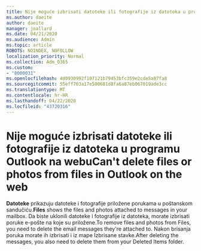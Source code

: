 ```yaml
---
title: Nije moguće izbrisati datoteke ili fotografije iz datoteka u programu Outlook na webu
ms.author: daeite
author: daeite
manager: joallard
ms.date: 04/21/2020
ms.audience: Admin
ms.topic: article
ROBOTS: NOINDEX, NOFOLLOW
localization_priority: Normal
ms.collection: Adm_O365
ms.custom:
- "8000031"
ms.openlocfilehash: 4d0930992f107121b79453bfc359e2cde5a87fa8
ms.sourcegitcommit: 55eff703a17e500681d8fa6a87eb067019ade3cc
ms.translationtype: MT
ms.contentlocale: hr-HR
ms.lasthandoff: 04/22/2020
ms.locfileid: "43720316"
---
```

# <a name="cant-delete-files-or-photos-from-files-in-outlook-on-the-web"></a><span data-ttu-id="962c0-102">Nije moguće izbrisati datoteke ili fotografije iz datoteka u programu Outlook na webu</span><span class="sxs-lookup"><span data-stu-id="962c0-102">Can't delete files or photos from files in Outlook on the web</span></span>

<span data-ttu-id="962c0-103">**Datoteke** prikazuju datoteke i fotografije priložene porukama u poštanskom sandučiću.</span><span class="sxs-lookup"><span data-stu-id="962c0-103">**Files** shows the files and photos attached to messages in your mailbox.</span></span> <span data-ttu-id="962c0-104">Da biste uklonili datoteke i fotografije iz datoteka, morate izbrisati poruke e-pošte na koje su priložene.</span><span class="sxs-lookup"><span data-stu-id="962c0-104">To remove files and photos from Files, you need to delete the email messages they're attached to.</span></span> <span data-ttu-id="962c0-105">Nakon brisanja poruka morate ih izbrisati i iz mape Izbrisane stavke.</span><span class="sxs-lookup"><span data-stu-id="962c0-105">After deleting the messages, you also need to delete them from your Deleted Items folder.</span></span>